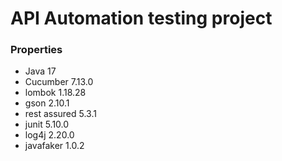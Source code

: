 # API Automation testing project

### Properties

* Java 17
* Cucumber 7.13.0
* lombok 1.18.28
* gson 2.10.1
* rest assured 5.3.1
* junit 5.10.0
* log4j 2.20.0
* javafaker 1.0.2
